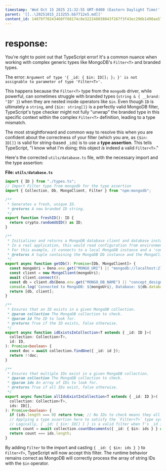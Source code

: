 ```yaml
---
timestamp: 'Wed Oct 15 2025 21:32:55 GMT-0400 (Eastern Daylight Time)'
parent: '[[..\20251015_213255.bb7712e5.md]]'
content_id: 14079f70243460ff68174c8e322248038043f267f3f43ec296b1490aa574c13e
---
```


# response:

You're right to point out that TypeScript error! It's a common nuance when working with complex generic types like MongoDB's `Filter<T>` and branded types.

The error:
`Argument of type '{ _id: { $in: ID[]; }; }' is not assignable to parameter of type 'Filter<T>'.`

This happens because the `Filter<T>` type from the `mongodb` driver, while powerful, can sometimes struggle with branded types (`string & { __brand: "ID" }`) when they are nested inside operators like `$in`. Even though `ID` is ultimately a `string`, and `{$in: string[]}` is a perfectly valid MongoDB filter, TypeScript's type checker might not fully "unwrap" the branded type in this specific context within the complex `Filter<T>` definition, leading to a type mismatch.

The most straightforward and common way to resolve this when you are confident about the correctness of your filter (which you are, as `{$in: ID[]}` is valid for string-based `_id`s) is to use a **type assertion**. This tells TypeScript, "I know what I'm doing; this object *is* indeed a valid `Filter<T>`."

Here's the corrected `utils/database.ts` file, with the necessary import and the type assertion:

**File: `utils/database.ts`**

```typescript
import { ID } from "./types.ts";
// Import Filter type from mongodb for the type assertion
import { Collection, Db, MongoClient, Filter } from "npm:mongodb";

/**
 * Generates a fresh, unique ID.
 * @returns A new branded ID string.
 */
export function freshID(): ID {
  return crypto.randomUUID() as ID;
}

/**
 * Initializes and returns a MongoDB database client and database instance.
 * In a real application, this would read configuration from environment variables.
 * For this example, it connects to a local MongoDB instance and a 'concept_design_db'.
 * @returns A tuple containing the MongoDB Db instance and the MongoClient.
 */
export async function getDb(): Promise<[Db, MongoClient]> {
  const mongoUri = Deno.env.get("MONGO_URI") || "mongodb://localhost:27017";
  const client = new MongoClient(mongoUri);
  await client.connect();
  const db = client.db(Deno.env.get("MONGO_DB_NAME") || "concept_design_db");
  console.log(`Connected to MongoDB: ${mongoUri}, Database: ${db.databaseName}`);
  return [db, client];
}

/**
 * Ensures that an ID exists in a given MongoDB collection.
 * @param collection The MongoDB collection to check.
 * @param id The ID to look for.
 * @returns True if the ID exists, false otherwise.
 */
export async function idExistsInCollection<T extends { _id: ID }>(
  collection: Collection<T>,
  id: ID,
): Promise<boolean> {
  const doc = await collection.findOne({ _id: id });
  return !!doc;
}

/**
 * Ensures that multiple IDs exist in a given MongoDB collection.
 * @param collection The MongoDB collection to check.
 * @param ids An array of IDs to look for.
 * @returns True if all IDs exist, false otherwise.
 */
export async function allIdsExistInCollection<T extends { _id: ID }>(
  collection: Collection<T>,
  ids: ID[],
): Promise<boolean> {
  if (ids.length === 0) return true; // No IDs to check means they all "exist"
  // Applying a type assertion here to satisfy the `Filter<T>` type system.
  // Logically, { _id: { $in: ID[] } } is a valid filter when T's _id is ID (which is a string).
  const count = await collection.countDocuments({ _id: { $in: ids } } as Filter<T>);
  return count === ids.length;
}

```

By adding `Filter` to the import and casting `{ _id: { $in: ids } }` to `Filter<T>`, TypeScript will now accept this filter. The runtime behavior remains correct as MongoDB will correctly process the array of string IDs with the `$in` operator.
